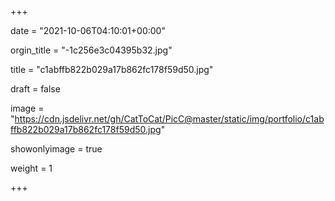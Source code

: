 +++

date = "2021-10-06T04:10:01+00:00"

orgin_title = "-1c256e3c04395b32.jpg"

title = "c1abffb822b029a17b862fc178f59d50.jpg"

draft = false

image = "https://cdn.jsdelivr.net/gh/CatToCat/PicC@master/static/img/portfolio/c1abffb822b029a17b862fc178f59d50.jpg"

showonlyimage = true

weight = 1

+++